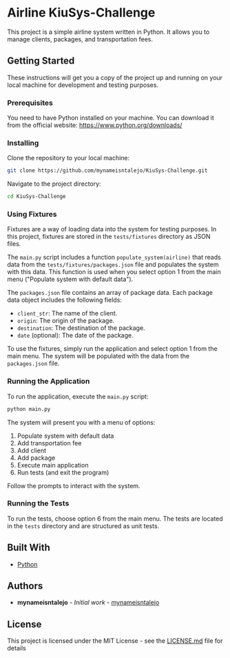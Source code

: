 # Airline KiuSys-Challenge

This project is a simple airline system written in Python. It allows you to manage clients, packages, and transportation
fees.

## Getting Started

These instructions will get you a copy of the project up and running on your local machine for development and testing
purposes.

### Prerequisites

You need to have Python installed on your machine. You can download it from the official
website: https://www.python.org/downloads/

### Installing

Clone the repository to your local machine:

```bash
git clone https://github.com/mynameisntalejo/KiuSys-Challenge.git
```

Navigate to the project directory:

```bash
cd KiuSys-Challenge
```

### Using Fixtures

Fixtures are a way of loading data into the system for testing purposes. In this project, fixtures are stored in
the `tests/fixtures` directory as JSON files.

The `main.py` script includes a function `populate_system(airline)` that reads data from
the `tests/fixtures/packages.json` file and populates the system with this data. This function is used when you select
option 1 from the main menu ("Populate system with default data").

The `packages.json` file contains an array of package data. Each package data object includes the following fields:

- `client_str`: The name of the client.
- `origin`: The origin of the package.
- `destination`: The destination of the package.
- `date` (optional): The date of the package.

To use the fixtures, simply run the application and select option 1 from the main menu. The system will be populated
with the data from the `packages.json` file.

### Running the Application

To run the application, execute the `main.py` script:

```bash
python main.py
```

The system will present you with a menu of options:

1. Populate system with default data
2. Add transportation fee
3. Add client
4. Add package
5. Execute main application
6. Run tests (and exit the program)

Follow the prompts to interact with the system.

### Running the Tests

To run the tests, choose option 6 from the main menu. The tests are located in the `tests` directory and are structured
as unit tests.

## Built With

* [Python](https://www.python.org/)

## Authors

* **mynameisntalejo** - *Initial work* - [mynameisntalejo](https://github.com/mynameisntalejo)

## License

This project is licensed under the MIT License - see the [LICENSE.md](LICENSE.md) file for details